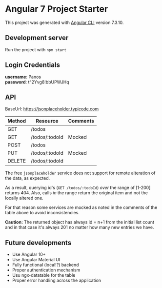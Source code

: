 # Angular 7 Project Starter

This project was generated with [Angular CLI](https://github.com/angular/angular-cli) version 7.3.10.

## Development server

Run the project with `npm start`

## Login Credentials

**username**: Panos  
**password**: t^2Yvg8!bbUPWJHq

## API

BaseUrl: https://jsonplaceholder.typicode.com

| Method  | Resource         | Comments
| ---     | ---              | ---
| GET     | /todos           |
| GET     | /todos/:todoId   | Mocked
| POST    | /todos           |
| PUT     | /todos/:todoId   | Mocked
| DELETE  | /todos/:todoId   |

The free `jsonplaceholder` service does not support for remote alteration of the data, as expected.
  
As a result, querying id's (`GET /todos/:todoId`) _over_ the range of [1-200] returns 404. Also, calls  _in_ the range return the original item and not the locally altered one.  

For that reason some services are mocked as noted in the comments of the table above to avoid inconsistencies.

**Caution:** The returned object has always id = n+1 from the initial list count and in that case it's always 201 no matter how many new entries we have. 

## Future developments

- Use Angular 10+
- Use Angular Material UI
- Fully functional (local!?) backend
- Proper authentication mechanism
- Usu ngx-datatable for the table
- Proper error handling across the application
